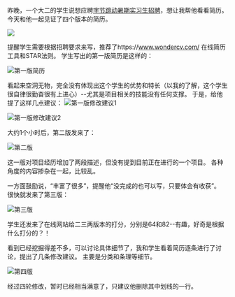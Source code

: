 


昨晚，一个大二的学生说想应聘[字节跳动暑期实习生招聘](https://job.bytedance.com/campus/?summary=873&city=52&q1=&position_type=%E5%AE%9E%E4%B9%A0)，想让我帮他看看简历。今天和他一起见证了四个版本的简历。

![](https://raw.githubusercontent.com/l00c00l/Pictures/img/20200325202557.png)


提醒学生需要根据招聘要求来写，推荐了https://www.wondercv.com/ 在线简历工具和STAR法则。
学生写出的第一版简历是这样的：

![第一版简历](https://github.com/l00c00l/Pictures/blob/master/img/20200325195118.jpg)

看起来空洞无物，完全没有体现出这个学生的优势和特长（以我的了解，这个学生很自律很勤奋很有上进心）--尤其是项目相关的技能没有任何支撑。
于是，给他提了这样几点建议：
![第一版修改建议1](https://raw.githubusercontent.com/l00c00l/Pictures/img/20200325202925.png)

![第一版修改建议2](https://raw.githubusercontent.com/l00c00l/Pictures/img/20200325203346.png)

大约1个小时后，第二版发来了：

![第二版](https://raw.githubusercontent.com/l00c00l/Pictures/img/20200325200625.jpg)

这一版对项目经历增加了两段描述，但没有提到目前正在进行的一个项目。
各种角度的内容掺杂在一起，比较乱。


一方面鼓励说，“丰富了很多”，提醒他“没完成的也可以写，只要体会有收获”。
很快就发来了第三版：

![第三版](https://raw.githubusercontent.com/l00c00l/Pictures/img/20200325200714.jpg)

学生还发来了在线网站给二三两版本的打分，分别是64和82--有趣，好奇是根据什么打分的？！

看到已经挖掘得差不多，可以讨论具体细节了，我和学生看着简历逐条进行了讨论，提出了几条修改建议。
主要是分类和条理等细节。

![第四版](https://raw.githubusercontent.com/l00c00l/Pictures/img/20200325200715.jpg)

经过四轮修改，暂时已经相当满意了，只建议他删除其中划线的一行。


